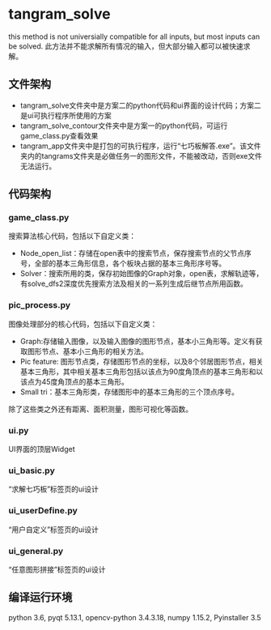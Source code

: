 # tangram_solve
this method is not universially compatible for all inputs, but most inputs can be solved.
此方法并不能求解所有情况的输入，但大部分输入都可以被快速求解。
## 文件架构
- tangram_solve文件夹中是方案二的python代码和ui界面的设计代码；方案二是ui可执行程序所使用的方案
- tangram_solve_contour文件夹中是方案一的python代码，可运行game_class.py查看效果
- tangram_app文件夹中是打包的可执行程序，运行“七巧板解答.exe”。该文件夹内的tangrams文件夹是必做任务一的图形文件，不能被改动，否则exe文件无法运行。
## 代码架构
### game_class.py
搜索算法核心代码，包括以下自定义类：

- Node_open_list：存储在open表中的搜索节点，保存搜索节点的父节点序号，全部的基本三角形信息，各个板块占据的基本三角形序号等。
- Solver：搜索所用的类，保存初始图像的Graph对象，open表，求解轨迹等，有solve_dfs2深度优先搜索方法及相关的一系列生成后继节点所用函数。
### pic_process.py
图像处理部分的核心代码，包括以下自定义类：

- Graph:存储输入图像，以及输入图像的图形节点，基本小三角形等。定义有获取图形节点、基本小三角形的相关方法。
- Pic feature: 图形节点类，存储图形节点的坐标，以及8个邻居图形节点，相关基本三角形，其中相关基本三角形包括以该点为90度角顶点的基本三角形和以该点为45度角顶点的基本三角形。
- Small tri：基本三角形类，存储图形中的基本三角形的三个顶点序号。

除了这些类之外还有距离、面积测量，图形可视化等函数。

### ui.py
UI界面的顶层Widget
### ui_basic.py
“求解七巧板”标签页的ui设计
### ui_userDefine.py
“用户自定义”标签页的ui设计
### ui_general.py
“任意图形拼接”标签页的ui设计

## 编译运行环境
python 3.6, pyqt 5.13.1, opencv-python 3.4.3.18, numpy 1.15.2, Pyinstaller 3.5
